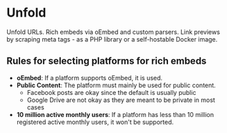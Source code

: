 # Unfold

Unfold URLs. Rich embeds via oEmbed and custom parsers. Link previews by scraping meta tags - as a PHP library or a self-hostable Docker image.

## Rules for selecting platforms for rich embeds

-   **oEmbed**: If a platform supports oEmbed, it is used.
-   **Public Content**: The platform must mainly be used for public content.
    -   Facebook posts are okay since the default is usually public
    -   Google Drive are not okay as they are meant to be private in most cases
-   **10 million active monthly users**: If a platform has less than 10 million registered active monthly users, it won't be supported.
